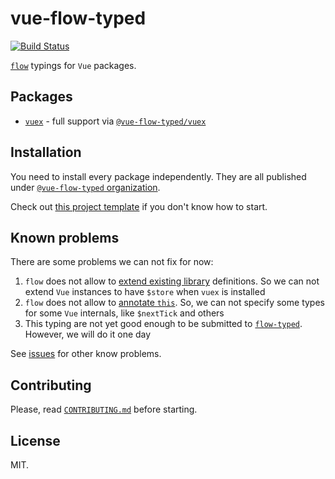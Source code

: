 # vue-flow-typed

[![Build Status](https://travis-ci.org/sobolevn/vue-flow-typed.svg?branch=master)](https://travis-ci.org/sobolevn/vue-flow-typed)

[`flow`](https://github.com/facebook/flow/) typings for `Vue` packages.


## Packages

- [`vuex`](https://vuex.vuejs.org/en/) - full support via [`@vue-flow-typed/vuex`](https://github.com/sobolevn/vue-flow-typed/tree/master/packages/vuex)


## Installation

You need to install every package independently.
They are all published under [`@vue-flow-typed` organization](https://www.npmjs.com/org/vue-flow-typed).

Check out [this project template](https://github.com/wemake-services/wemake-vue-template) if you don't know how to start.


## Known problems

There are some problems we can not fix for now:

1. `flow` does not allow to [extend existing library](https://github.com/facebook/flow/issues/396) definitions. So we can not extend `Vue` instances to have `$store` when `vuex` is installed
2. `flow` does not allow to [annotate `this`](https://github.com/facebook/flow/issues/452). So, we can not specify some types for some `Vue` internals, like `$nextTick` and others
3. This typing are not yet good enough to be submitted to [`flow-typed`](https://github.com/flowtype/flow-typed). However, we will do it one day

See [issues](https://github.com/sobolevn/vue-flow-typed/issues) 
for other know problems.


## Contributing

Please, read [`CONTRIBUTING.md`](/CONTRIBUTING.md) before starting.


## License

MIT.
